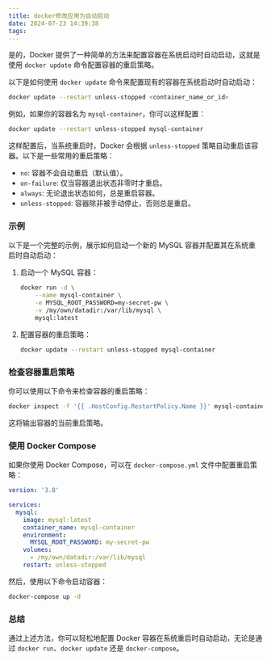 ```yaml
---
title: docker修改应用为自动启动
date: 2024-07-23 14:39:38
tags:
---
```

是的，Docker 提供了一种简单的方法来配置容器在系统启动时自动启动，这就是使用 `docker update` 命令配置容器的重启策略。

以下是如何使用 `docker update` 命令来配置现有的容器在系统启动时自动启动：

```bash
docker update --restart unless-stopped <container_name_or_id>
```

例如，如果你的容器名为 `mysql-container`，你可以这样配置：

```bash
docker update --restart unless-stopped mysql-container
```

这样配置后，当系统重启时，Docker 会根据 `unless-stopped` 策略自动重启该容器。以下是一些常用的重启策略：

- `no`: 容器不会自动重启（默认值）。
- `on-failure`: 仅当容器退出状态非零时才重启。
- `always`: 无论退出状态如何，总是重启容器。
- `unless-stopped`: 容器除非被手动停止，否则总是重启。

### 示例

以下是一个完整的示例，展示如何启动一个新的 MySQL 容器并配置其在系统重启时自动启动：

1. 启动一个 MySQL 容器：

    ```bash
    docker run -d \
        --name mysql-container \
        -e MYSQL_ROOT_PASSWORD=my-secret-pw \
        -v /my/own/datadir:/var/lib/mysql \
        mysql:latest
    ```

2. 配置容器的重启策略：

    ```bash
    docker update --restart unless-stopped mysql-container
    ```

### 检查容器重启策略

你可以使用以下命令来检查容器的重启策略：

```bash
docker inspect -f '{{ .HostConfig.RestartPolicy.Name }}' mysql-container
```

这将输出容器的当前重启策略。

### 使用 Docker Compose

如果你使用 Docker Compose，可以在 `docker-compose.yml` 文件中配置重启策略：

```yaml
version: '3.8'

services:
  mysql:
    image: mysql:latest
    container_name: mysql-container
    environment:
      MYSQL_ROOT_PASSWORD: my-secret-pw
    volumes:
      - /my/own/datadir:/var/lib/mysql
    restart: unless-stopped
```

然后，使用以下命令启动容器：

```bash
docker-compose up -d
```

### 总结

通过上述方法，你可以轻松地配置 Docker 容器在系统重启时自动启动，无论是通过 `docker run`、`docker update` 还是 `docker-compose`。